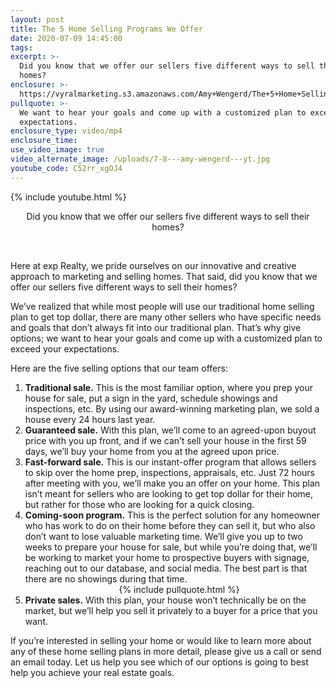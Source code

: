 ```yaml
---
layout: post
title: The 5 Home Selling Programs We Offer
date: 2020-07-09 14:45:00
tags:
excerpt: >-
  Did you know that we offer our sellers five different ways to sell their
  homes?
enclosure: >-
  https://vyralmarketing.s3.amazonaws.com/Amy+Wengerd/The+5+Home+Selling+Programs+We+Offer.mp4
pullquote: >-
  We want to hear your goals and come up with a customized plan to exceed your
  expectations.
enclosure_type: video/mp4
enclosure_time:
use_video_image: true
video_alternate_image: /uploads/7-8---amy-wengerd---yt.jpg
youtube_code: C52rr_xgOJ4
---
```


{% include youtube.html %}

<center>Did you know that we offer our sellers five different ways to sell their homes?</center>

&nbsp;

Here at exp Realty, we pride ourselves on our innovative and creative approach to marketing and selling homes. That said, did you know that we offer our sellers five different ways to sell their homes?

We’ve realized that while most people will use our traditional home selling plan to get top dollar, there are many other sellers who have specific needs and goals that don’t always fit into our traditional plan. That’s why give options; we want to hear your goals and come up with a customized plan to exceed your expectations.

Here are the five selling options that our team offers:&nbsp;

1. **Traditional sale.** This is the most familiar option, where you prep your house for sale, put a sign in the yard, schedule showings and inspections, etc. By using our award-winning marketing plan, we sold a house every 24 hours last year.
2. **Guaranteed sale.** With this plan, we’ll come to an agreed-upon buyout price with you up front, and if we can’t sell your house in the first 59 days, we’ll buy your home from you at the agreed upon price.
3. **Fast-forward sale.** This is our instant-offer program that allows sellers to skip over the home prep, inspections, appraisals, etc. Just 72 hours after meeting with you, we’ll make you an offer on your home. This plan isn’t meant for sellers who are looking to get top dollar for their home, but rather for those who are looking for a quick closing.
4. **Coming-soon program.** This is the perfect solution for any homeowner who has work to do on their home before they can sell it, but who also don’t want to lose valuable marketing time. We’ll give you up to two weeks to prepare your house for sale, but while you’re doing that, we’ll be working to market your home to prospective buyers with signage, reaching out to our database, and social media. The best part is that there are no showings during that time.&nbsp; &nbsp; &nbsp; &nbsp; &nbsp; &nbsp; &nbsp; &nbsp; &nbsp; &nbsp; &nbsp; &nbsp; &nbsp; &nbsp; &nbsp; &nbsp; &nbsp; &nbsp; &nbsp; &nbsp; &nbsp; &nbsp; &nbsp; &nbsp; &nbsp; &nbsp; &nbsp; &nbsp; &nbsp; &nbsp; &nbsp; &nbsp; &nbsp; &nbsp; &nbsp; &nbsp; &nbsp; &nbsp; &nbsp; &nbsp; &nbsp; &nbsp; &nbsp; &nbsp; &nbsp; &nbsp; &nbsp; {% include pullquote.html %}
5. **Private sales.** With this plan, your house won’t technically be on the market, but we’ll help you sell it privately to a buyer for a price that you want.

If you’re interested in selling your home or would like to learn more about any of these home selling plans in more detail, please give us a call or send an email today. Let us help you see which of our options is going to best help you achieve your real estate goals.
